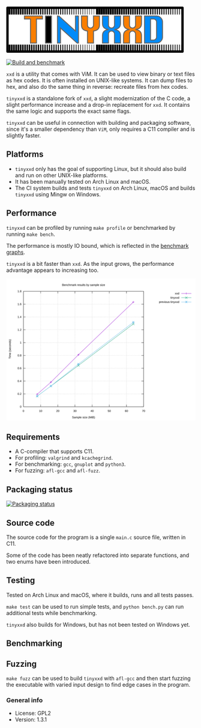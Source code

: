 ![tinyxxd](img/tinyxxd.png)


[![Build and benchmark](https://github.com/xyproto/tinyxxd/actions/workflows/build_and_bench.yml/badge.svg)](https://github.com/xyproto/tinyxxd/actions/workflows/build_and_bench.yml)

`xxd` is a utility that comes with ViM. It can be used to view binary or text files as hex codes. It is often installed on UNIX-like systems. It can dump files to hex, and also do the same thing in reverse: recreate files from hex codes.

`tinyxxd` is a standalone fork of `xxd`, a slight modernization of the C code, a slight performance increase and a drop-in replacement for `xxd`. It contains the same logic and supports the exact same flags.

`tinyxxd` can be useful in connection with building and packaging software, since it's a smaller dependency than `ViM`, only requires a C11 compiler and is slightly faster.

## Platforms

* `tinyxxd` only has the goal of supporting Linux, but it should also build and run on other UNIX-like platforms.
* It has been manually tested on Arch Linux and macOS.
* The CI system builds and tests `tinyxxd` on Arch Linux, macOS and builds `tinyxxd` using Mingw on Windows.

## Performance

`tinyxxd` can be profiled by running `make profile` or benchmarked by running `make bench`.

The performance is mostly IO bound, which is reflected in the [benchmark graphs](benchmark_results.md).

`tinyxxd` is a bit faster than `xxd`. As the input grows, the performance advantage appears to increasing too.

![performance graph](img/graph_by_size.svg)

## Requirements

* A C-compiler that supports C11.
* For profiling: `valgrind` and `kcachegrind`.
* For benchmarking: `gcc`, `gnuplot` and `python3`.
* For fuzzing: `afl-gcc` and `afl-fuzz`.

## Packaging status

[![Packaging status](https://repology.org/badge/vertical-allrepos/tinyxxd.svg)](https://repology.org/project/tinyxxd/versions)

## Source code

The source code for the program is a single `main.c` source file, written in C11.

Some of the code has been neatly refactored into separate functions, and two enums have been introduced.

## Testing

Tested on Arch Linux and macOS, where it builds, runs and all tests passes.

`make test` can be used to run simple tests, and `python bench.py` can run additional tests while benchmarking.

`tinyxxd` also builds for Windows, but has not been tested on Windows yet.

## Benchmarking


## Fuzzing

`make fuzz` can be used to build `tinyxxd` with `afl-gcc` and then start fuzzing the executable with varied input design to find edge cases in the program.

### General info

* License: GPL2
* Version: 1.3.1
